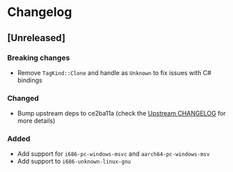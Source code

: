 # Changelog

<!-- All notable changes to this project will be documented in this file. -->

<!-- The format is based on [Keep a Changelog](https://keepachangelog.com/en/1.1.0/), -->
<!-- and this project adheres to [Semantic Versioning](https://semver.org/spec/v2.0.0.html). -->

<!-- Template

## [Unreleased]

### Summary

### Breaking changes

### Changed

### Added

### Fixed

### Removed

### Deprecated

-->

## [Unreleased]

### Breaking changes

* Remove `TagKind::Clone` and handle as `Unknown` to fix issues with C# bindings

### Changed

* Bump upstream deps to ce2ba11a (check the [Upstream CHANGELOG] for more details)

### Added

* Add support for `i686-pc-windows-msvc` and `aarch64-pc-windows-msv`
* Add support to `i686-unknown-linux-gnu`

<!-- Links -->
[Upstream CHANGELOG]: https://github.com/rust-nostr/nostr/blob/master/CHANGELOG.md
